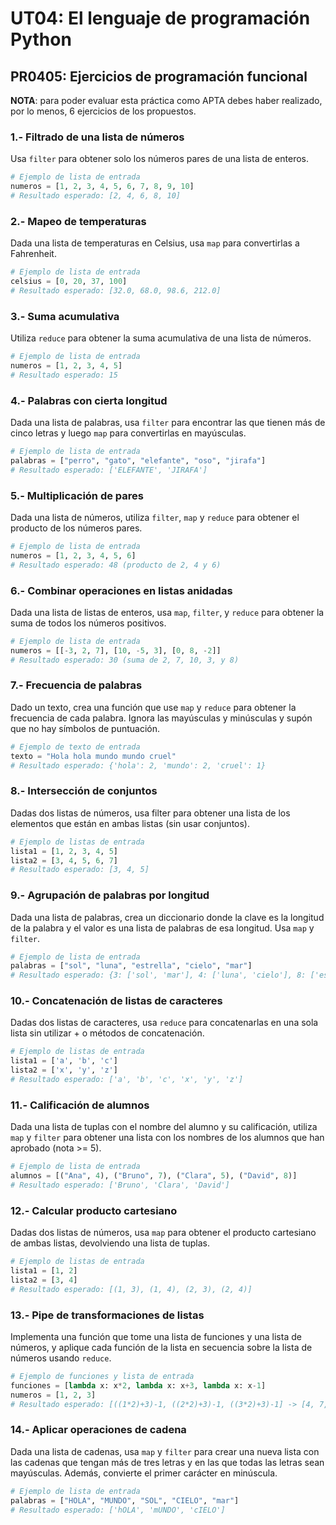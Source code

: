 # UT04: El lenguaje de programación Python

## PR0405: Ejercicios de programación funcional

**NOTA**: para poder evaluar esta práctica como APTA debes haber realizado, por lo menos, 6 ejercicios de los propuestos.



### 1.- Filtrado de una lista de números

Usa `filter` para obtener solo los números pares de una lista de enteros.

```python
# Ejemplo de lista de entrada
numeros = [1, 2, 3, 4, 5, 6, 7, 8, 9, 10]
# Resultado esperado: [2, 4, 6, 8, 10]
```

### 2.- Mapeo de temperaturas

Dada una lista de temperaturas en Celsius, usa `map` para convertirlas a Fahrenheit.

```python
# Ejemplo de lista de entrada
celsius = [0, 20, 37, 100]
# Resultado esperado: [32.0, 68.0, 98.6, 212.0]
```

### 3.- Suma acumulativa

Utiliza `reduce` para obtener la suma acumulativa de una lista de números.

```python
# Ejemplo de lista de entrada
numeros = [1, 2, 3, 4, 5]
# Resultado esperado: 15
```

### 4.- Palabras con cierta longitud

Dada una lista de palabras, usa `filter` para encontrar las que tienen más de cinco letras y luego `map` para convertirlas en mayúsculas.

```python
# Ejemplo de lista de entrada
palabras = ["perro", "gato", "elefante", "oso", "jirafa"]
# Resultado esperado: ['ELEFANTE', 'JIRAFA']
```

### 5.- Multiplicación de pares

Dada una lista de números, utiliza `filter`, `map` y `reduce` para obtener el producto de los números pares.

```python
# Ejemplo de lista de entrada
numeros = [1, 2, 3, 4, 5, 6]
# Resultado esperado: 48 (producto de 2, 4 y 6)
```

### 6.- Combinar operaciones en listas anidadas

Dada una lista de listas de enteros, usa `map`, `filter`, y `reduce` para obtener la suma de todos los números positivos.

```python
# Ejemplo de lista de entrada
numeros = [[-3, 2, 7], [10, -5, 3], [0, 8, -2]]
# Resultado esperado: 30 (suma de 2, 7, 10, 3, y 8)
```

### 7.- Frecuencia de palabras

Dado un texto, crea una función que use `map` y `reduce` para obtener la frecuencia de cada palabra. Ignora las mayúsculas y minúsculas y supón que no hay símbolos de puntuación.

```python
# Ejemplo de texto de entrada
texto = "Hola hola mundo mundo cruel"
# Resultado esperado: {'hola': 2, 'mundo': 2, 'cruel': 1}
```

### 8.- Intersección de conjuntos

Dadas dos listas de números, usa filter para obtener una lista de los elementos que están en ambas listas (sin usar conjuntos).

```python
# Ejemplo de listas de entrada
lista1 = [1, 2, 3, 4, 5]
lista2 = [3, 4, 5, 6, 7]
# Resultado esperado: [3, 4, 5]
```

### 9.- Agrupación de palabras por longitud

Dada una lista de palabras, crea un diccionario donde la clave es la longitud de la palabra y el valor es una lista de palabras de esa longitud. Usa `map` y `filter`.

```python
# Ejemplo de lista de entrada
palabras = ["sol", "luna", "estrella", "cielo", "mar"]
# Resultado esperado: {3: ['sol', 'mar'], 4: ['luna', 'cielo'], 8: ['estrella']}
```

### 10.- Concatenación de listas de caracteres

Dadas dos listas de caracteres, usa `reduce` para concatenarlas en una sola lista sin utilizar + o métodos de concatenación.

```python
# Ejemplo de listas de entrada
lista1 = ['a', 'b', 'c']
lista2 = ['x', 'y', 'z']
# Resultado esperado: ['a', 'b', 'c', 'x', 'y', 'z']
```

### 11.- Calificación de alumnos

Dada una lista de tuplas con el nombre del alumno y su calificación, utiliza `map` y `filter` para obtener una lista con los nombres de los alumnos que han aprobado (nota >= 5).

```python
# Ejemplo de lista de entrada
alumnos = [("Ana", 4), ("Bruno", 7), ("Clara", 5), ("David", 8)]
# Resultado esperado: ['Bruno', 'Clara', 'David']
```

### 12.- Calcular producto cartesiano

Dadas dos listas de números, usa `map` para obtener el producto cartesiano de ambas listas, devolviendo una lista de tuplas.

```python
# Ejemplo de listas de entrada
lista1 = [1, 2]
lista2 = [3, 4]
# Resultado esperado: [(1, 3), (1, 4), (2, 3), (2, 4)]
```

### 13.- Pipe de transformaciones de listas

Implementa una función que tome una lista de funciones y una lista de números, y aplique cada función de la lista en secuencia sobre la lista de números usando `reduce`.

```python
# Ejemplo de funciones y lista de entrada
funciones = [lambda x: x*2, lambda x: x+3, lambda x: x-1]
numeros = [1, 2, 3]
# Resultado esperado: [((1*2)+3)-1, ((2*2)+3)-1, ((3*2)+3)-1] -> [4, 7, 9]
```

### 14.- Aplicar operaciones de cadena

Dada una lista de cadenas, usa `map` y `filter` para crear una nueva lista con las cadenas que tengan más de tres letras y en las que todas las letras sean mayúsculas. Además, convierte el primer carácter en minúscula.

```python
# Ejemplo de lista de entrada
palabras = ["HOLA", "MUNDO", "SOL", "CIELO", "mar"]
# Resultado esperado: ['hOLA', 'mUNDO', 'cIELO']
```
